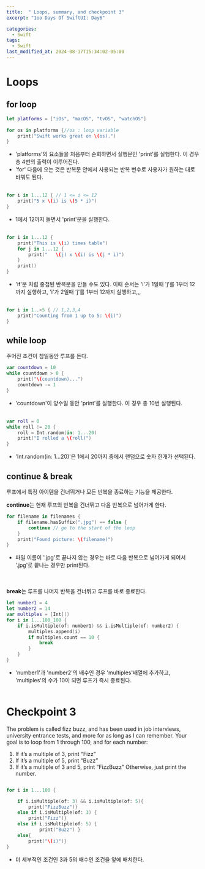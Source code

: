 ```yaml
---
title:  " Loops, summary, and checkpoint 3"
excerpt: "1oo Days Of SwiftUI: Day6"

categories:
  - Swift
tags:
  - Swift
last_modified_at: 2024-08-17T15:34:02-05:00
---
```

# Loops
## for loop
```swift
let platforms = ["iOs", "macOS", "tvOS", "watchOS"]
 
for os in platforms {//os : loop variable
    print("Swift works great on \(os).")
}
```
- 'platforms'의 요소들을 처음부터 순회하면서 실행문인 'print'를 실행한다. 이 경우 총 4번의 출력이 이루어진다.
- 'for' 다음에 오는 것은 반복문 안에서 사용되는 반복 변수로 사용자가 원하는 대로 바꿔도 된다.<br><br>
```swift
for i in 1...12 { // 1 <= i <= 12
    print("5 x \(i) is \(5 * i)")
}
```
- 1에서 12까지 돌면서 'print'문을 실행한다.<br><br>
```swift
for i in 1...12 {
    print("This is \(i) times table")
    for j in 1...12 {
        print("   \(j) x \(i) is \(j * i)")
    }
    print()
}
```
- 'if'문 처럼 중첩된 반복문을 만들 수도 있다. 이때 순서는 'i'가 1일때 'j'를 1부터 12까지 실행하고, 'i'가 2일때 'j'를 1부터 12까지 실행하고,,,<br><br>
```swift
for i in 1..<5 { // 1,2,3,4
    print("Counting from 1 up to 5: \(i)")
}
```

## while loop
주어진 조건이 참일동안 루프를 돈다.
```swift
var countdown = 10
while countdown > 0 {
    print("\(countdown)...")
    countdown -= 1
}
```
- 'countdown'이 양수일 동안 'print'를 실행한다. 이 경우 총 10번 실행된다.
<br><br>
```swift
var roll = 0
while roll != 20 {
    roll = Int.random(in: 1...20)
    print("I rolled a \(roll)")
}
```
- 'Int.random(in: 1...20)'은 1에서 20까지 중에서 랜덤으로 숫자 한개가 선택된다.

## continue & break
루프에서 특정 아이템을 건너뛰거나 모든 반복을 종료하는 기능을 제공한다.

**continue**는 현재 루프의 반복을 건너뛰고 다음 반복으로 넘어가게 한다.

```swift
for filename in filenames {
    if filename.hasSuffix(".jpg") == false {
        continue // go to the start of the loop
    }
    print("Found picture: \(filename)")
}
```
- 파일 이름이 '.jpg'로 끝나지 않는 경우는 바로 다음 반복으로 넘어가게 되어서 '.jpg'로 끝나는 경우만 print된다.

<br><br>
**break**는 루프를 나머지 반복을 건너뛰고 루프를 바로 종료한다.
```swift
let number1 = 4
let number2 = 14
var multiples = [Int]()
for i in 1...100_100 {
    if i.isMultiple(of: number1) && i.isMultiple(of: number2) {
        multiples.append(i)
        if multiples.count == 10 {
            break
        }
    }
}
```
- 'number1'과 'number2'의 배수인 경우 'multiples'배열에 추가하고, 'multiples'의 수가 10이 되면 루프가 즉시 종료된다.
<br><br>
# Checkpoint 3
The problem is called fizz buzz, and has been used in job interviews, university entrance tests, and more for as long as I can remember. Your goal is to loop from 1 through 100, and for each number:

1. If it’s a multiple of 3, print “Fizz”
2. If it’s a multiple of 5, print “Buzz”
3. If it’s a multiple of 3 and 5, print “FizzBuzz”
Otherwise, just print the number.
```swift

for i in 1...100 {

    if i.isMultiple(of: 3) && i.isMultiple(of: 5){
        print("FizzBuzz")}
    else if i.isMultiple(of: 3) {
        print("Fizz")}
    else if i.isMultiple(of: 5) {
            print("Buzz") }
    else{
        print("\(i)")}
}
```
- 더 세부적인 조건인 3과 5의 배수인 조건을 앞에 배치한다.